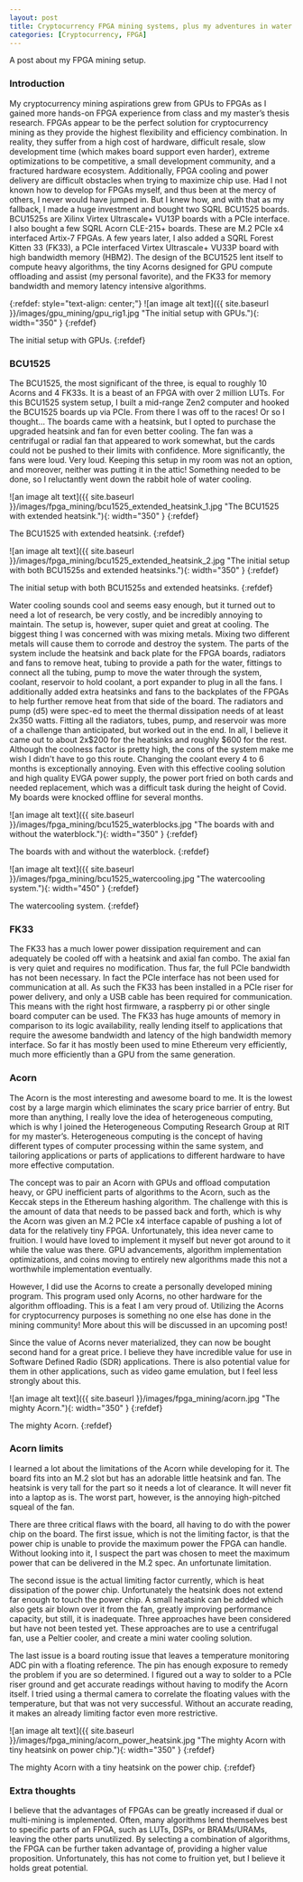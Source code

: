```yaml
---
layout: post
title: Cryptocurrency FPGA mining systems, plus my adventures in water cooling!
categories: [Cryptocurrency, FPGA]
---
```


A post about my FPGA mining setup.

### Introduction
My cryptocurrency mining aspirations grew from GPUs to FPGAs as I gained more hands-on FPGA experience from class and my master’s thesis research. FPGAs appear to be the perfect solution for cryptocurrency mining as they provide the highest flexibility and efficiency combination. In reality, they suffer from a high cost of hardware, difficult resale, slow development time (which makes board support even harder), extreme optimizations to be competitive, a small development community, and a fractured hardware ecosystem. Additionally, FPGA cooling and power delivery are difficult obstacles when trying to maximize chip use. Had I not known how to develop for FPGAs myself, and thus been at the mercy of others, I never would have jumped in. But I knew how, and with that as my fallback, I made a huge investment and bought two SQRL BCU1525 boards. BCU1525s are Xilinx Virtex Ultrascale+ VU13P boards with a PCIe interface. I also bought a few SQRL Acorn CLE-215+ boards. These are M.2 PCIe x4 interfaced Artix-7 FPGAs. A few years later, I also added a SQRL Forest Kitten 33 (FK33), a PCIe interfaced Virtex Ultrascale+ VU33P board with high bandwidth memory (HBM2). The design of the BCU1525 lent itself to compute heavy algorithms, the tiny Acorns designed for GPU compute offloading and assist (my personal favorite), and the FK33 for memory bandwidth and memory latency intensive algorithms.

{:refdef: style="text-align: center;"}
![an image alt text]({{ site.baseurl }}/images/gpu_mining/gpu_rig1.jpg "The initial setup with GPUs."){: width="350" }
{:refdef}


The initial setup with GPUs.
{:refdef}

### BCU1525
The BCU1525, the most significant of the three, is equal to roughly 10 Acorns and 4 FK33s. It is a beast of an FPGA with over 2 million LUTs. For this BCU1525 system setup, I built a mid-range Zen2 computer and hooked the BCU1525 boards up via PCIe. From there I was off to the races! Or so I thought… The boards came with a heatsink, but I opted to purchase the upgraded heatsink and fan for even better cooling. The fan was a centrifugal or radial fan that appeared to work somewhat, but the cards could not be pushed to their limits with confidence. More significantly, the fans were loud. Very loud. Keeping this setup in my room was not an option, and moreover, neither was putting it in the attic! Something needed to be done, so I reluctantly went down the rabbit hole of water cooling.

![an image alt text]({{ site.baseurl }}/images/fpga_mining/bcu1525_extended_heatsink_1.jpg "The BCU1525 with extended heatsink."){: width="350" }
{:refdef}

The BCU1525 with extended heatsink.
{:refdef}

![an image alt text]({{ site.baseurl }}/images/fpga_mining/bcu1525_extended_heatsink_2.jpg "The initial setup with both BCU1525s and extended heatsinks."){: width="350" }
{:refdef}

The initial setup with both BCU1525s and extended heatsinks.
{:refdef}


Water cooling sounds cool and seems easy enough, but it turned out to need a lot of research, be very costly, and be incredibly annoying to maintain. The setup is, however, super quiet and great at cooling. The biggest thing I was concerned with was mixing metals. Mixing two different metals will cause them to corrode and destroy the system. The parts of the system include the heatsink and back plate for the FPGA boards, radiators and fans to remove heat, tubing to provide a path for the water, fittings to connect all the tubing, pump to move the water through the system, coolant, reservoir to hold coolant, a port expander to plug in all the fans. I additionally added extra heatsinks and fans to the backplates of the FPGAs to help further  remove heat from that side of the board. The radiators and pump (d5) were spec-ed to meet the thermal dissipation needs of at least 2x350 watts. Fitting all the radiators, tubes, pump, and reservoir was more of a challenge than anticipated, but worked out in the end. In all, I believe it came out to about 2x$200 for the heatsinks and roughly $600 for the rest. Although the coolness factor is pretty high, the cons of the system make me wish I didn't have to go this route. Changing the coolant every 4 to 6 months is exceptionally annoying. Even with this effective cooling solution and high quality EVGA power supply, the power port fried on both cards and needed replacement, which was a difficult task during the height of Covid. My boards were knocked offline for several months.

![an image alt text]({{ site.baseurl }}/images/fpga_mining/bcu1525_waterblocks.jpg "The boards with and without the waterblock."){: width="350" }
{:refdef}

The boards with and without the waterblock.
{:refdef}

![an image alt text]({{ site.baseurl }}/images/fpga_mining/bcu1525_watercooling.jpg "The watercooling system."){: width="450" }
{:refdef}

The watercooling system.
{:refdef}

### FK33
The FK33 has a much lower power dissipation requirement and can adequately be cooled off with a heatsink and axial fan combo. The axial fan is very quiet and requires no modification. Thus far, the full PCIe bandwidth has not been necessary. In fact the PCIe interface has not been used for communication at all. As such the FK33 has been installed in a PCIe riser for power delivery, and only a USB cable has been required for communication. This means with the right host firmware, a raspberry pi or other single board computer can be used. The FK33 has huge amounts of memory in comparison to its logic availability, really lending itself to applications that require the awesome bandwidth and latency of the high bandwidth memory interface. So far it has mostly been used to mine Ethereum very efficiently, much more efficiently than a GPU from the same generation.

### Acorn
The Acorn is the most interesting and awesome board to me. It is the lowest cost by a large margin which eliminates the scary price barrier of entry. But more than anything, I really love the idea of heterogeneous computing, which is why I joined the Heterogeneous Computing Research Group at RIT for my master’s. Heterogeneous computing is the concept of having different types of computer processing within the same system, and tailoring applications or parts of applications to different hardware to have more effective computation.

The concept was to pair an Acorn with GPUs and offload computation heavy, or GPU inefficient parts of algorithms to the Acorn, such as the Keccak steps in the Ethereum hashing algorithm. The challenge with this is the amount of data that needs to be passed back and forth, which is why the Acorn was given an M.2 PCIe x4 interface capable of pushing a lot of data for the relatively tiny FPGA. Unfortunately, this idea never came to fruition. I would have loved to implement it myself but never got around to it while the value was there. GPU advancements, algorithm implementation optimizations, and coins moving to entirely new algorithms made this not a worthwhile implementation eventually.

However,  I did use the Acorns to create a personally developed mining program. This program  used only Acorns, no other hardware for the algorithm offloading. This is a feat I am very proud of. Utilizing the Acorns for cryptocurrency purposes is something no one else has done in the mining community! More about this will be discussed in an upcoming post!

Since the value of Acorns never materialized, they can now be bought second hand for a great price. I believe they have incredible value for use in Software Defined Radio (SDR) applications. There is also potential value for them in other applications, such as video game emulation, but I feel less strongly about this.

![an image alt text]({{ site.baseurl }}/images/fpga_mining/acorn.jpg "The mighty Acorn."){: width="350" }
{:refdef}

The mighty Acorn.
{:refdef}

### Acorn limits

I learned a lot about the limitations of the Acorn while developing for it. The board fits into an M.2 slot but has an adorable little heatsink and fan. The heatsink is very tall for the part so it needs a lot of clearance. It will never fit into a laptop as is. The worst part, however, is the annoying high-pitched squeal of the fan. 

There are three critical flaws with the board, all having to do with the power chip on the board. The first issue, which is not the limiting factor, is that the power chip is unable to provide the maximum power the FPGA can handle. Without looking into it, I suspect the part was chosen to meet the maximum power that can be delivered in the M.2 spec. An unfortunate limitation. 

The second issue is the actual limiting factor currently, which is heat dissipation of the power chip. Unfortunately the heatsink does not extend far enough to touch the power chip. A small heatsink can be added which also gets air blown over it from the fan, greatly improving performance capacity, but still, it is inadequate. Three approaches have been considered but have not been tested yet. These approaches are to use a centrifugal fan, use a Peltier cooler, and create a mini water cooling solution. 

The last issue is a board routing issue that leaves a temperature monitoring ADC pin with a floating reference. The pin has enough exposure to remedy the problem if you are so determined.  I figured out a way to solder to a PCIe riser ground and get accurate readings without having to modify the Acorn itself. I tried using a thermal camera to correlate the floating values with the temperature, but that was not very successful. Without an accurate reading, it makes an already limiting factor even more restrictive.

![an image alt text]({{ site.baseurl }}/images/fpga_mining/acorn_power_heatsink.jpg "The mighty Acorn with tiny heatsink on power chip."){: width="350" }
{:refdef}

The mighty Acorn with a tiny heatsink on the power chip.
{:refdef}

### Extra thoughts
I believe that the advantages of FPGAs can be greatly increased if dual or multi-mining is implemented. Often, many algorithms lend themselves best to specific parts of an FPGA, such as LUTs, DSPs, or BRAMs/URAMs, leaving the other parts unutilized. By selecting a combination of algorithms, the FPGA can be further taken advantage of, providing a higher value proposition. Unfortunately, this has not come to fruition yet, but I believe it holds great potential.



